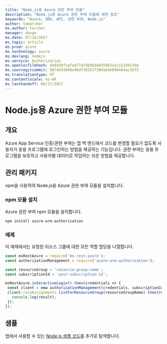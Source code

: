 ```yaml
---
title: "Node.js용 Azure 권한 부여 모듈"
description: "Node.js용 Azure 권한 부여 모듈에 대한 참조"
keywords: "Azure, SDK, API, 권한 부여, Node.js"
author: tomarcher
ms.author: tarcher
manager: douge
ms.date: 07/18/2017
ms.topic: article
ms.prod: azure
ms.technology: azure
ms.devlang: nodejs
ms.service: Authorization
ms.openlocfilehash: de843bf1afed77afdb9bde035962a1c151d9c1bb
ms.sourcegitcommit: 9974b43899e98df10253738dab5b09b484ac1bf5
ms.translationtype: HT
ms.contentlocale: ko-KR
ms.lasthandoff: 08/17/2017
---
```

# <a name="azure-authorization-modules-for-nodejs"></a>Node.js용 Azure 권한 부여 모듈

## <a name="overview"></a>개요

Azure App Service 인증/권한 부여는 앱 백 엔드에서 코드를 변경할 필요가 없도록 사용자가 응용 프로그램에 로그인하는 방법을 제공하는 기능입니다. 권한 부여는 응용 프로그램을 보호하고 사용자별 데이터로 작업하는 쉬운 방법을 제공합니다.

## <a name="management-package"></a>관리 패키지

npm을 사용하여 Node.js용 Azure 권한 부여 모듈을 설치합니다.

### <a name="install-the-npm-module"></a>npm 모듈 설치

Azure 권한 부여 npm 모듈을 설치합니다.

```bash
npm install azure-arm-authorization
```

### <a name="example"></a>예제

이 예제에서는 요청된 리소스 그룹에 대한 모든 역할 할당을 나열합니다.

```javascript
const msRestAzure = require('ms-rest-azure');
const authorizationManagement = require('azure-arm-authorization');

const resourceGroup = 'resource-group-name';
const subscriptionId = 'your-subscription-id';

msRestAzure.interactiveLogin().then(credentials => {
 const client = new authorizationManagement(credentials, subscriptionId);
 client.roleAssignments.listForResourceGroup(resourceGroupName).then(result => {
   console.log(result);
 });
});
```

## <a name="samples"></a>샘플

앱에서 사용할 수 있는 [Node.js 샘플 코드](https://azure.microsoft.com/resources/samples/?platform=nodejs)를 추가로 탐색합니다.
